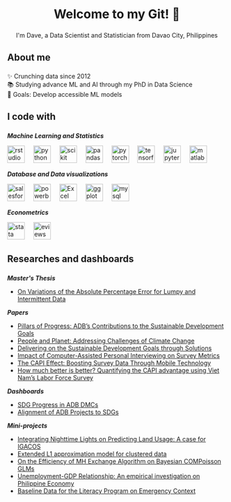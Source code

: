 <h1 align="center">Welcome to my Git! 👋</h1>

###

<p align="center">I'm Dave, a Data Scientist and Statistician from Davao City, Philippines</p>

###

<h2 align="left">About me</h2>

###

<p align="left">✨ Crunching data since 2012<br>📚 Studying advance ML and AI through my PhD in Data Science<br>🎯 Goals: Develop accessible ML models</p>

###

<h2 align="left">I code with</h2>

###
***Machine Learning and Statistics***
<div align="left">
  <img src="https://upload.wikimedia.org/wikipedia/commons/d/d0/RStudio_logo_flat.svg" height="40" alt="rstudio logo"  />
  <img width="12" />
  <img src="https://cdn.jsdelivr.net/gh/devicons/devicon/icons/python/python-original.svg" height="40" alt="python logo"  />
  <img width="12" />
  <img src="https://upload.wikimedia.org/wikipedia/commons/0/05/Scikit_learn_logo_small.svg" height="40" alt="scikit learn logo"  />
  <img width="12" />
  <img src="https://cdn.jsdelivr.net/gh/devicons/devicon/icons/pandas/pandas-original.svg" height="40" alt="pandas logo"  />
  <img width="12" />
  <img src="https://cdn.jsdelivr.net/gh/devicons/devicon/icons/pytorch/pytorch-original.svg" height="40" alt="pytorch logo"  />
  <img width="12" />
  <img src="https://cdn.simpleicons.org/tensorflow/FF6F00" height="40" alt="tensorflow logo"  />
  <img width="12" />
  <img src="https://cdn.jsdelivr.net/gh/devicons/devicon/icons/jupyter/jupyter-original.svg" height="40" alt="jupyter logo"  />
  <img width="12" />
  <img src="https://cdn.jsdelivr.net/gh/devicons/devicon/icons/matlab/matlab-original.svg" height="40" alt="matlab logo"  />
  <img width="12" />
</div>
  
  ***Database and Data visualizations***
  <div align="left">
  <img src="https://www.svgrepo.com/show/354428/tableau-icon.svg" height="40" alt="salesforce logo"  />
  <img width="12" />
  <img src="https://upload.wikimedia.org/wikipedia/commons/c/cf/New_Power_BI_Logo.svg" height="40" alt="powerbi logo"  />
  <img width="12" />
  <img src="https://upload.wikimedia.org/wikipedia/commons/3/34/Microsoft_Office_Excel_%282019%E2%80%93present%29.svg" height="40" alt="Excel logo"  />
  <img width="12" />
  <img src="https://upload.wikimedia.org/wikipedia/commons/d/d2/Ggplot2_hex_logo.svg" height="40" alt="ggplot logo"  />
  <img width="12" />
  <img src="https://cdn.jsdelivr.net/gh/devicons/devicon/icons/mysql/mysql-original.svg" height="40" alt="mysql logo"  />
  <img width="12" />
  </div>
    
  ***Econometrics***
  <div align="left">
  <img src="https://upload.wikimedia.org/wikipedia/commons/5/5c/Stata_Logo.svg" height="40" alt="stata logo"  />
  <img width="12" />
  <img src="https://upload.wikimedia.org/wikipedia/en/thumb/3/37/EViews_logo.svg/2880px-EViews_logo.svg.png" height="40" alt="eviews logo"  />
  <img width="12" />
  </div>

###

<h2 align="left">Researches and dashboards</h2>

###
***Master's Thesis***
- [On Variations of the Absolute Percentage Error for Lumpy and Intermittent Data](https://drive.google.com/file/d/1W0wNAkKJ8UP1vaN-8A1zM6IWKGsvCYR_/view?usp=sharing)

***Papers***
- [Pillars of Progress: ADB’s Contributions to the Sustainable Development Goals](https://www.adb.org/multimedia/sdg/)
- [People and Planet: Addressing Challenges of Climate Change](https://bit.ly/3vI6xIE)
- [Delivering on the Sustainable Development Goals through Solutions](https://www.adb.org/sites/default/files/publication/948751/climate-change-poverty-hunger-asia-pacific-sdgs.pdf)
- [Impact of Computer-Assisted Personal Interviewing on Survey Metrics](https://bit.ly/3Xk8BiB)
- [The CAPI Effect: Boosting Survey Data Through Mobile Technology](https://bit.ly/33hLwAB)
- [How much better is better? Quantifying the CAPI advantage using Viet Nam’s Labor Force Survey](https://drive.google.com/file/d/1NlVvmtK-l82u3M8HWYA2z05iSYdS9XhC/view?usp=sharing)

***Dashboards***
- [SDG Progress in ADB DMCs](https://bit.ly/4aTCqNg)  
- [Alignment of ADB Projects to SDGs](https://bit.ly/3Q41rNS)

***Mini-projects***
- [Integrating Nighttime Lights on Predicting Land Usage: A case for IGACOS](https://drive.google.com/file/d/1oIGKkH_uSw4SFCrMeQ8-whU5zS9LZzdL/view?usp=sharing)
- [Extended L1 approximation model for clustered data](https://drive.google.com/file/d/1pr5ArxhyQpB91oB_Jgno57lrp4kz4NXN/view?usp=sharing)
- [On the Efficiency of MH Exchange Algorithm on Bayesian COMPoisson GLMs](https://drive.google.com/file/d/1FJOIYNudH3bNvzH4xwDtnbdOoI5Cfs8D/view?usp=sharing)
- [Unemployment-GDP Relationship: An empirical investigation on Philippine Economy](https://drive.google.com/file/d/1u7_EXzQaHwwIRRslBY9UN-L4XP-LslHf/view?usp=sharing)
- [Baseline Data for the Literacy Program on Emergency Context](https://drive.google.com/file/d/1sreaIpYz9TeB_BqKXMl9sZQZrEDtaycF/view?usp=sharing)

###

